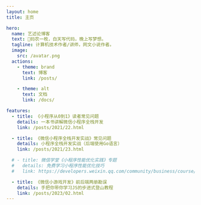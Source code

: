 ```yaml
---
layout: home
title: 主页

hero:
  name: 艺述论博客
  text: 🚀码农一枚，白天写代码，晚上写梦想。
  tagline: 计算机技术作者/讲师，网文小说作者。
  image:
    src: /avatar.png
  actions:
    - theme: brand
      text: 博客
      link: /posts/

    - theme: alt
      text: 文档
      link: /docs/

features:
  - title: 《小程序从0到1》读者常见问题
    details: 一本书讲解微信小程序全栈开发
    link: /posts/2021/22.html

  - title: 《微信小程序全栈开发实战》常见问题
    details: 小程序全栈开发实战（后端使用Go语言）
    link: /posts/2021/23.html

  # - title: 微信学堂《小程序性能优化实践》专题
  #   details: 免费学习小程序性能优化技巧
  #   link: https://developers.weixin.qq.com/community/business/course/000606628dc2e86dc0ddcbb115940d

  - title: 《微信小游戏开发》前后端两册勘误
    details: 手把你带你学习JS的步进式登山教程
    link: /posts/2023/02.html
---
```


<script setup>
import LatestList from '@/components/LatestPostsList.vue'
</script>
<div style="padding:60px;">
  <LatestList />
</div>